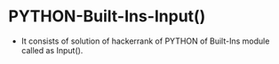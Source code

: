 # PYTHON-Built-Ins-Input()
- It consists of solution of hackerrank of PYTHON of Built-Ins module called as Input().
